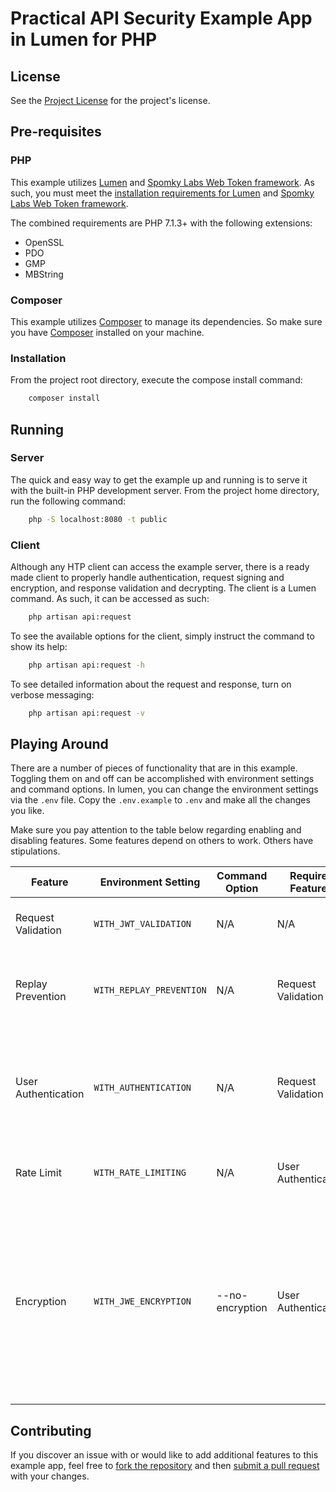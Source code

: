 # Practical API Security Example App in Lumen for PHP

## License

See the [Project License](./LICENSE.md) for the project's license.

## Pre-requisites

### PHP

This example utilizes [Lumen](https://lumen.laravel.com/) and 
[Spomky Labs Web Token framework](https://web-token.spomky-labs.com/). As such, you must meet the
[installation requirements for Lumen](https://lumen.laravel.com/docs/5.6/installation#server-requirements) 
and [Spomky Labs Web Token framework](https://web-token.spomky-labs.com/).

The combined requirements are PHP 7.1.3+ with the following extensions:

* OpenSSL
* PDO
* GMP
* MBString

### Composer

This example utilizes [Composer](https://getcomposer.org/) to manage its dependencies. 
So make sure you have [Composer](https://getcomposer.org/) installed on your machine.

### Installation

From the project root directory, execute the compose install command:

```bash
    composer install
``` 

## Running

### Server

The quick and easy way to get the example up and running is to serve it with the built-in PHP development server. From
the project home directory, run the following command:

```bash
    php -S localhost:8080 -t public
```

### Client

Although any HTP client can access the example server, there is a ready made client to properly handle authentication,
request signing and encryption, and response validation and decrypting. The client is a Lumen command. As such, it can
be accessed as such:

```bash
    php artisan api:request
``` 

To see the available options for the client, simply instruct the command to show its help:

```bash
    php artisan api:request -h
``` 

To see detailed information about the request and response, turn on verbose messaging:

```bash
    php artisan api:request -v
``` 

## Playing Around

There are a number of pieces of functionality that are in this example. Toggling them on and off can be accomplished
with environment settings and command options. In lumen, you can change the environment settings via the ```.env```
file. Copy the ```.env.example``` to ```.env``` and make all the changes you like.

Make sure you pay attention to the table below regarding enabling and disabling features. Some features depend on others
to work. Others have stipulations.

| Feature             | Environment Setting          | Command Option  | Requires Features   | Stipulations |
|---------------------|------------------------------|-----------------|---------------------|--------------|
| Request Validation  | ```WITH_JWT_VALIDATION```    | N/A             | N/A                 | Commands without JWT will fail as 401 |
| Replay Prevention   | ```WITH_REPLAY_PREVENTION``` | N/A             | Request Validation  | JWT must be present as it is used as the unique identifier for replay | 
| User Authentication | ```WITH_AUTHENTICATION```    | N/A             | Request Validation  | JWT includes the username as the iss claim. Validating the JWT via the key is used for authentication |
| Rate Limit          | ```WITH_RATE_LIMITING```     | N/A             | User Authentication | GET is not rate limited. Post is rate limited |
| Encryption          | ```WITH_JWE_ENCRYPTION ```   | --no-encryption | User Authentication | User authentication is required to properly determine keys for decryption. Both client and API will abide by the environment setting but client can be overridden by command option |

## Contributing

If you discover an issue with or would like to add additional features to this example app, feel free to 
[fork the repository](https://help.github.com/articles/working-with-forks/) and then
[submit a pull request](https://help.github.com/articles/about-pull-requests/) with your changes.
